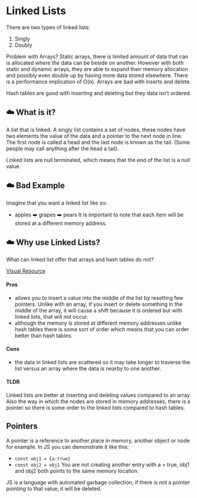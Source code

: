 # Linked Lists
There are two types of linked lists: 
1. Singly 
2. Doubly

Problem with Arrays?
Static arrays, there is limited amount of data that can is allocated where the data can be beside on another. However with both static and dynamic arrays, they are able to expand their memory allocation and possibly even double up by having more data stored elsewhere. There is a performance implication of O(n). Arrays are bad with inserts and delete. 

Hash tables are good with inserting and deleting but they data isn’t ordered. 

## ☁️ What is it?
A list that is linked. A singly list contains a set of nodes, these nodes have two elements the value of the data and a pointer to the next node in line. The first node is called a head and the last node is known as the tail. (Some people may call anything after the head a tail). 

Linked lists are null terminated, which means that the end of the list is a null value. 

## ☁️ Bad Example
Imagine that you want a linked list like so: 
- apples ➡️ grapes ➡️ pears
It is important to note that each item will be stored at a different memory address. 

## ☁️ Why use Linked Lists?
What can linked list offer that arrays and hash tables do not?

[Visual Resource](https://visualgo.net/en/list)

#### Pros
- allows you to insert a value into the middle of the list by resetting few pointers. Unlike with an array, if you insert or delete something in the middle of the array, it will cause a shift because it is ordered but with linked lists, that will not occur. 
- although the memory is stored at different memory addresses unlike hash tables there is some sort of order which means that you can order better than hash tables. 

#### Cons
- the data in linked lists are scattered so it may take longer to traverse the list versus an array where the data is nearby to one another.  

#### TLDR
Linked lists are better at inserting and deleting values compared to an array. Also the way in which the nodes are stored in memory addresses, there is a pointer so there is some order to the linked lists compared to hash tables. 

## Pointers
A pointer is a reference to another place in memory, another object or node for example. In JS you can demonstrate it like this:
- `const obj1 = {a:true}`
- `const obj2 = obj1`
You are not creating another entry with a = true, obj1 and obj2 both points to the same memory location. 

JS is a language with automated garbage collection, if there is not a pointer pointing to that value, it will be deleted. 







